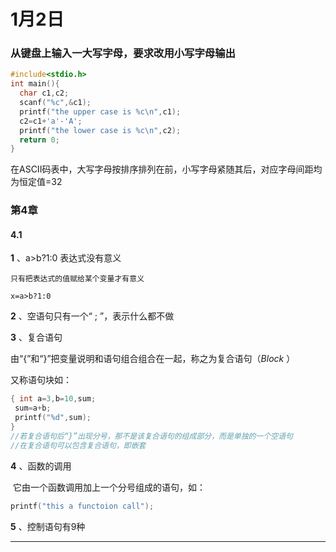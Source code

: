 # 1月2日

### 从键盘上输入一大写字母，要求改用小写字母输出

```c
#include<stdio.h>
int main(){
  char c1,c2;
  scanf("%c",&c1);
  printf("the upper case is %c\n",c1);
  c2=c1+'a'-'A';
  printf("the lower case is %c\n",c2);
  return 0;
}
```

在ASCII码表中，大写字母按排序排列在前，小写字母紧随其后，对应字母间距均为恒定值=32

### 第4章

####       4.1

**1** 、a>b?1:0  表达式没有意义

   	只有把表达式的值赋给某个变量才有意义

 	x=a>b?1:0

**2** 、空语句只有一个“ ; ”，表示什么都不做

**3** 、复合语句

​      	由“{”和“}”把变量说明和语句组合组合在一起，称之为复合语句（*Block* ）

又称语句块如：

```c
{ int a=3,b=10,sum;
 sum=a+b;
 printf("%d",sum);
}
//若复合语句后“}”出现分号，那不是该复合语句的组成部分，而是单独的一个空语句
//在复合语句可以包含复合语句，即嵌套
```



**4** 、函数的调用

​      	它由一个函数调用加上一个分号组成的语句，如：

```c
printf("this a functoion call");
```

**5** 、控制语句有9种

---


